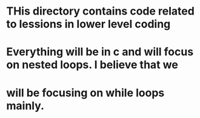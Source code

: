 # THis directory contains code related to lessions in lower level coding
# Everything will be in c and will focus on nested loops. I believe that we
# will be focusing on while loops mainly.